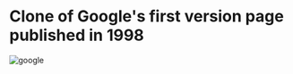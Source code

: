 # Clone of Google's first version page published in 1998
![google](https://user-images.githubusercontent.com/79155927/149670736-edf2fb56-d4db-41cc-b95d-b18be31da3f1.png)
